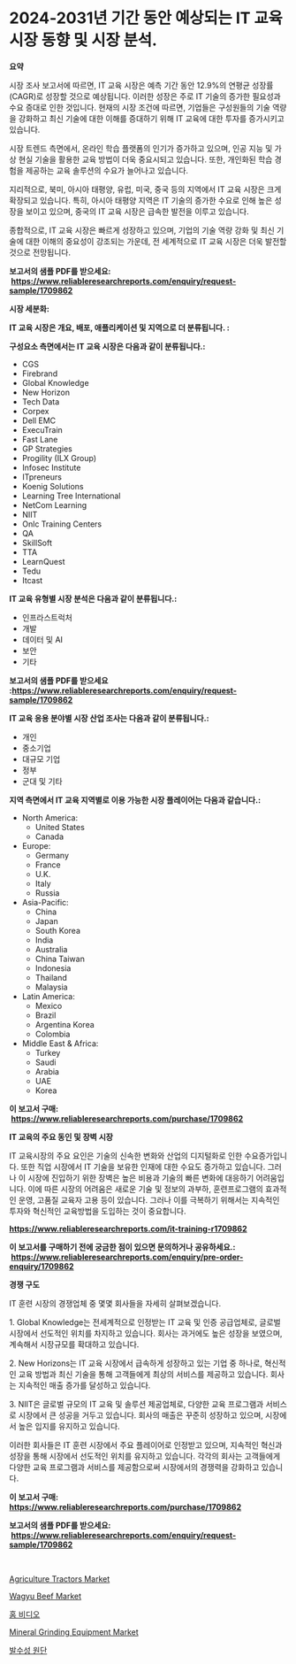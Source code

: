 <p><h1>2024-2031년 기간 동안 예상되는 IT 교육 시장 동향 및 시장 분석.</h1></p><p><strong>요약</strong></p>
<p><p>시장 조사 보고서에 따르면, IT 교육 시장은 예측 기간 동안 12.9%의 연평균 성장률(CAGR)로 성장할 것으로 예상됩니다. 이러한 성장은 주로 IT 기술의 증가한 필요성과 수요 증대로 인한 것입니다. 현재의 시장 조건에 따르면, 기업들은 구성원들의 기술 역량을 강화하고 최신 기술에 대한 이해를 증대하기 위해 IT 교육에 대한 투자를 증가시키고 있습니다.</p><p>시장 트렌드 측면에서, 온라인 학습 플랫폼의 인기가 증가하고 있으며, 인공 지능 및 가상 현실 기술을 활용한 교육 방법이 더욱 중요시되고 있습니다. 또한, 개인화된 학습 경험을 제공하는 교육 솔루션의 수요가 늘어나고 있습니다.</p><p>지리적으로, 북미, 아시아 태평양, 유럽, 미국, 중국 등의 지역에서 IT 교육 시장은 크게 확장되고 있습니다. 특히, 아시아 태평양 지역은 IT 기술의 증가한 수요로 인해 높은 성장을 보이고 있으며, 중국의 IT 교육 시장은 급속한 발전을 이루고 있습니다.</p><p>종합적으로, IT 교육 시장은 빠르게 성장하고 있으며, 기업의 기술 역량 강화 및 최신 기술에 대한 이해의 중요성이 강조되는 가운데, 전 세계적으로 IT 교육 시장은 더욱 발전할 것으로 전망됩니다.</p></p>
<p><strong>보고서의 샘플 PDF를 받으세요: &nbsp;<a href="https://www.reliableresearchreports.com/enquiry/request-sample/1709862">https://www.reliableresearchreports.com/enquiry/request-sample/1709862</a></strong></p>
<p><strong>시장 세분화:</strong></p>
<p><strong> IT 교육 시장은 개요, 배포, 애플리케이션 및 지역으로 더 분류됩니다. :</strong></p>
<p><strong>구성요소 측면에서는 IT 교육 시장은 다음과 같이 분류됩니다.:</strong></p>
<p><ul><li>CGS</li><li>Firebrand</li><li>Global Knowledge</li><li>New Horizon</li><li>Tech Data</li><li>Corpex</li><li>Dell EMC</li><li>ExecuTrain</li><li>Fast Lane</li><li>GP Strategies</li><li>Progility (ILX Group)</li><li>Infosec Institute</li><li>ITpreneurs</li><li>Koenig Solutions</li><li>Learning Tree International</li><li>NetCom Learning</li><li>NIIT</li><li>Onlc Training Centers</li><li>QA</li><li>SkillSoft</li><li>TTA</li><li>LearnQuest</li><li>Tedu</li><li>Itcast</li></ul></p>
<p><strong> IT 교육 유형별 시장 분석은 다음과 같이 분류됩니다.:</strong></p>
<p><ul><li>인프라스트럭처</li><li>개발</li><li>데이터 및 AI</li><li>보안</li><li>기타</li></ul></p>
<p><strong>보고서의 샘플 PDF를 받으세요 :<a href="https://www.reliableresearchreports.com/enquiry/request-sample/1709862">https://www.reliableresearchreports.com/enquiry/request-sample/1709862</a></strong></p>
<p><strong> IT 교육 응용 분야별 시장 산업 조사는 다음과 같이 분류됩니다.:</strong></p>
<p><ul><li>개인</li><li>중소기업</li><li>대규모 기업</li><li>정부</li><li>군대 및 기타</li></ul></p>
<p><strong>지역 측면에서 IT 교육 지역별로 이용 가능한 시장 플레이어는 다음과 같습니다.:</strong></p>
<p><ul>
    <li>
        North America:
        <ul>
            <li>United States</li>
            <li>Canada</li>
        </ul>
    </li>
    <li>
        Europe:
        <ul>
            <li>Germany</li>
            <li>France</li>
            <li>U.K.</li>
            <li>Italy</li>
            <li>Russia</li>
        </ul>
    </li>
    <li>
        Asia-Pacific:
        <ul>
            <li>China</li>
            <li>Japan</li>
            <li>South Korea</li>
            <li>India</li>
            <li>Australia</li>
            <li>China Taiwan</li>
            <li>Indonesia</li>
            <li>Thailand</li>
            <li>Malaysia</li>
        </ul>
    </li>
    <li>
        Latin America:
        <ul>
            <li>Mexico</li>
            <li>Brazil</li>
            <li>Argentina Korea</li>
            <li>Colombia</li>
        </ul>
    </li>
    <li>
        Middle East & Africa:
        <ul>
            <li>Turkey</li>
            <li>Saudi</li>
            <li>Arabia</li>
            <li>UAE</li>
            <li>Korea</li>
        </ul>
    </li>
    </ul></p>
<p><strong>이 보고서 구매: &nbsp;<a href="https://www.reliableresearchreports.com/purchase/1709862">https://www.reliableresearchreports.com/purchase/1709862</a></strong></p>
<p><strong>IT 교육의 주요 동인 및 장벽 시장</strong></p>
<p><p>IT 교육시장의 주요 요인은 기술의 신속한 변화와 산업의 디지털화로 인한 수요증가입니다. 또한 직업 시장에서 IT 기술을 보유한 인재에 대한 수요도 증가하고 있습니다. 그러나 이 시장에 진입하기 위한 장벽은 높은 비용과 기술의 빠른 변화에 대응하기 어려움입니다. 이에 따른 시장의 어려움은 새로운 기술 및 정보의 과부하, 훈련프로그램의 효과적인 운영, 고품질 교육자 고용 등이 있습니다. 그러나 이를 극복하기 위해서는 지속적인 투자와 혁신적인 교육방법을 도입하는 것이 중요합니다.</p></p>
<p><strong><a href="https://www.reliableresearchreports.com/it-training-r1709862">https://www.reliableresearchreports.com/it-training-r1709862</a></strong></p>
<p><strong>이 보고서를 구매하기 전에 궁금한 점이 있으면 문의하거나 공유하세요.: &nbsp;<a href="https://www.reliableresearchreports.com/enquiry/pre-order-enquiry/1709862">https://www.reliableresearchreports.com/enquiry/pre-order-enquiry/1709862</a></strong></p>
<p><strong>경쟁 구도</strong></p>
<p><p>IT 훈련 시장의 경쟁업체 중 몇몇 회사들을 자세히 살펴보겠습니다. </p><p>1. Global Knowledge는 전세계적으로 인정받는 IT 교육 및 인증 공급업체로, 글로벌 시장에서 선도적인 위치를 차지하고 있습니다. 회사는 과거에도 높은 성장을 보였으며, 계속해서 시장규모를 확대하고 있습니다.</p><p>2. New Horizons는 IT 교육 시장에서 급속하게 성장하고 있는 기업 중 하나로, 혁신적인 교육 방법과 최신 기술을 통해 고객들에게 최상의 서비스를 제공하고 있습니다. 회사는 지속적인 매출 증가를 달성하고 있습니다.</p><p>3. NIIT은 글로벌 규모의 IT 교육 및 솔루션 제공업체로, 다양한 교육 프로그램과 서비스로 시장에서 큰 성공을 거두고 있습니다. 회사의 매출은 꾸준히 성장하고 있으며, 시장에서 높은 입지를 유지하고 있습니다.</p><p>이러한 회사들은 IT 훈련 시장에서 주요 플레이어로 인정받고 있으며, 지속적인 혁신과 성장을 통해 시장에서 선도적인 위치를 유지하고 있습니다. 각각의 회사는 고객들에게 다양한 교육 프로그램과 서비스를 제공함으로써 시장에서의 경쟁력을 강화하고 있습니다.</p></p>
<p><strong>이 보고서 구매: &nbsp; <a href="https://www.reliableresearchreports.com/purchase/1709862">https://www.reliableresearchreports.com/purchase/1709862</a></strong></p>
<p><strong>보고서의 샘플 PDF를 받으세요: &nbsp;<a href="https://www.reliableresearchreports.com/enquiry/request-sample/1709862">https://www.reliableresearchreports.com/enquiry/request-sample/1709862</a></strong><strong></strong></p>
<p>&nbsp;</p>
<p><p><a href="https://www.linkedin.com/pulse/decoding-agriculture-tractors-market-deep-dive-latest-trends-z8vdc?trackingId=KmSky39GXPg86LQUH0iBdA%3D%3D">Agriculture Tractors Market</a></p><p><a href="https://github.com/ChiragRP21/Market-Research-Report-List-4/blob/main/wagyu-beef-market.md">Wagyu Beef Market</a></p><p><a href="https://medium.com/@kennyaniel5/%ED%99%88-%EB%B9%84%EB%94%94%EC%98%A4-%EC%8B%9C%EC%9E%A5-%EC%A1%B0%EC%82%AC-%EB%B3%B4%EA%B3%A0%EC%84%9C-2024%EB%85%84%EB%B6%80%ED%84%B0-2031%EB%85%84%EA%B9%8C%EC%A7%80%EC%9D%98-%EC%97%AD%EC%82%AC-%EB%B0%8F-%EC%98%88%EC%B8%A1%EC%9E%85%EB%8B%88%EB%8B%A4-6f3fba778577">홈 비디오</a></p><p><a href="https://www.linkedin.com/pulse/mineral-grinding-equipment-market-size-share-global-analysis-6n6xc?trackingId=2D1IUADYQA3duAfGpLKKrg%3D%3D">Mineral Grinding Equipment Market</a></p><p><a href="https://medium.com/@heisenberg6587768/%EC%88%98%ED%8D%BC%ED%95%98%EC%9D%B4%EB%93%9C%EB%A1%9C%EB%B9%84%EB%8B%9D-%EC%9B%90%EB%8B%A8-%EC%8B%9C%EC%9E%A5-%EC%9C%A0%ED%98%95-%EC%9D%91%EC%9A%A9-%EB%B0%8F-%EC%A7%80%EB%A6%AC%EC%97%90-%EB%94%B0%EB%A5%B8-%ED%8F%AC%EA%B4%84%EC%A0%81-%ED%8F%89%EA%B0%80-cb9904226613">발수성 원단</a></p></p>